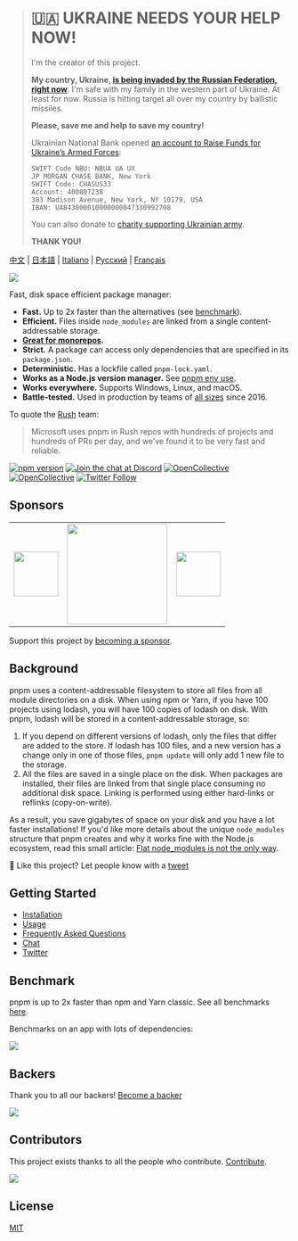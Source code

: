 > # 🇺🇦 UKRAINE NEEDS YOUR HELP NOW!
>
> I'm the creator of this project.
>
> **My country, Ukraine, [is being invaded by the Russian Federation, right now](https://www.bbc.com/news/world-europe-60504334)**. I'm safe with my family in the western part of Ukraine. At least for now.
> Russia is hitting target all over my country by ballistic missiles.
>
> **Please, save me and help to save my country!**
>
> Ukrainian National Bank opened [an account to Raise Funds for Ukraine’s Armed Forces](https://bank.gov.ua/en/news/all/natsionalniy-bank-vidkriv-spetsrahunok-dlya-zboru-koshtiv-na-potrebi-armiyi):
>
> ```
> SWIFT Code NBU: NBUA UA UX
> JP MORGAN CHASE BANK, New York
> SWIFT Code: CHASUS33
> Account: 400807238
> 383 Madison Avenue, New York, NY 10179, USA
> IBAN: UA843000010000000047330992708
> ```
>
> You can also donate to [charity supporting Ukrainian army](https://savelife.in.ua/en/donate/).
>
> **THANK YOU!**

[中文](https://pnpm.io/zh/) |
[日本語](https://pnpm.io/ja/) |
[Italiano](https://pnpm.io/it/) |
[Русский](https://pnpm.io/ru/) |
[Français](https://pnpm.io/fr/)

![](https://i.imgur.com/qlW1eEG.png)

Fast, disk space efficient package manager:

* **Fast.** Up to 2x faster than the alternatives (see [benchmark](#benchmark)).
* **Efficient.** Files inside `node_modules` are linked from a single content-addressable storage.
* **[Great for monorepos](https://pnpm.io/workspaces).**
* **Strict.** A package can access only dependencies that are specified in its `package.json`.
* **Deterministic.** Has a lockfile called `pnpm-lock.yaml`.
* **Works as a Node.js version manager.** See [pnpm env use](https://pnpm.io/cli/env).
* **Works everywhere.** Supports Windows, Linux, and macOS.
* **Battle-tested.** Used in production by teams of [all sizes](https://pnpm.io/users) since 2016.
  
To quote the [Rush](https://rushjs.io/) team:

> Microsoft uses pnpm in Rush repos with hundreds of projects and hundreds of PRs per day, and we’ve found it to be very fast and reliable.

[![npm version](https://img.shields.io/npm/v/pnpm.svg)](https://www.npmjs.com/package/pnpm)
[![Join the chat at Discord](https://img.shields.io/discord/731599538665553971.svg)](https://r.pnpm.io/chat)
[![OpenCollective](https://opencollective.com/pnpm/backers/badge.svg)](#backers)
[![OpenCollective](https://opencollective.com/pnpm/sponsors/badge.svg)](#sponsors)
[![Twitter Follow](https://img.shields.io/twitter/follow/pnpmjs.svg?style=social&label=Follow)](https://twitter.com/intent/follow?screen_name=pnpmjs&region=follow_link)

## Sponsors

<table>
  <tbody>
    <tr>
      <td align="center" valign="middle">
        <a href="https://bit.dev" target="_blank"><img src="https://raw.githubusercontent.com/pnpm/pnpm.github.io/main/static/img/users/bit.svg" width="80"></a>
      </td>
      <td align="center" valign="middle">
        <a href="https://prisma.io" target="_blank"><img src="https://raw.githubusercontent.com/pnpm/pnpm.github.io/main/static/img/users/prisma.svg" width="180"></a>
      </td>
      <td align="center" valign="middle">
        <a href="https://leniolabs.com" target="_blank"><img src="https://raw.githubusercontent.com/pnpm/pnpm.github.io/main/static/img/users/leniolabs.jpg" width="80"></a>
      </td>
    </tr>
  </tbody>
</table>

Support this project by [becoming a sponsor](https://opencollective.com/pnpm#sponsor).

## Background

pnpm uses a content-addressable filesystem to store all files from all module directories on a disk.
When using npm or Yarn, if you have 100 projects using lodash, you will have 100 copies of lodash on disk.
With pnpm, lodash will be stored in a content-addressable storage, so:

1. If you depend on different versions of lodash, only the files that differ are added to the store.
  If lodash has 100 files, and a new version has a change only in one of those files,
  `pnpm update` will only add 1 new file to the storage.
1. All the files are saved in a single place on the disk. When packages are installed, their files are linked
  from that single place consuming no additional disk space. Linking is performed using either hard-links or reflinks (copy-on-write).

As a result, you save gigabytes of space on your disk and you have a lot faster installations!
If you'd like more details about the unique `node_modules` structure that pnpm creates and
why it works fine with the Node.js ecosystem, read this small article: [Flat node_modules is not the only way](https://pnpm.io/blog/2020/05/27/flat-node-modules-is-not-the-only-way).

💖 Like this project? Let people know with a [tweet](https://r.pnpm.io/tweet)

## Getting Started

- [Installation](https://pnpm.io/installation)
- [Usage](https://pnpm.io/pnpm-cli)
- [Frequently Asked Questions](https://pnpm.io/faq)
- [Chat](https://r.pnpm.io/chat)
- [Twitter](https://twitter.com/pnpmjs)

## Benchmark

pnpm is up to 2x faster than npm and Yarn classic. See all benchmarks [here](https://r.pnpm.io/benchmarks).

Benchmarks on an app with lots of dependencies:

![](https://pnpm.io/img/benchmarks/alotta-files.svg)

## Backers

Thank you to all our backers! [Become a backer](https://opencollective.com/pnpm#backer)

<a href="https://opencollective.com/pnpm#backers" target="_blank"><img src="https://opencollective.com/pnpm/backers.svg?width=890"></a>

## Contributors

This project exists thanks to all the people who contribute. [Contribute](../../blob/main/CONTRIBUTING.md).

<a href="../../graphs/contributors"><img src="https://opencollective.com/pnpm/contributors.svg?width=890&button=false" /></a>

## License

[MIT](https://github.com/pnpm/pnpm/blob/main/LICENSE)
